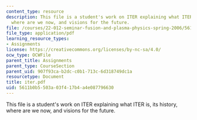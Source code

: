 ```yaml
---
content_type: resource
description: This file is a student's work on ITER explaining what ITER is, its history,
  where are we now, and visions for the future.
file: /courses/22-012-seminar-fusion-and-plasma-physics-spring-2006/5611b0b5503a03f417b4a4e087796630_iter.pdf
file_type: application/pdf
learning_resource_types:
- Assignments
license: https://creativecommons.org/licenses/by-nc-sa/4.0/
ocw_type: OCWFile
parent_title: Assignments
parent_type: CourseSection
parent_uid: 907f93ca-b2dc-c0b1-713c-6d318749dc1a
resourcetype: Document
title: iter.pdf
uid: 5611b0b5-503a-03f4-17b4-a4e087796630
---
```

This file is a student's work on ITER explaining what ITER is, its history, where are we now, and visions for the future.